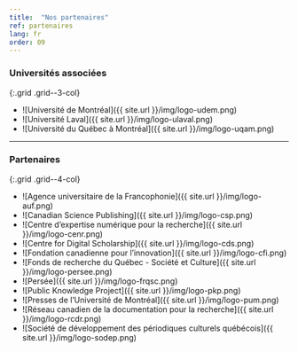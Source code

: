 ```yaml
---
title:  "Nos partenaires"
ref: partenaires
lang: fr
order: 09
---
```


### Universités associées

{:.grid .grid--3-col}
- ![Université de Montréal]({{ site.url }}/img/logo-udem.png)
- ![Université Laval]({{ site.url }}/img/logo-ulaval.png)
- ![Université du Québec à Montréal]({{ site.url }}/img/logo-uqam.png)

---

### Partenaires

{:.grid .grid--4-col}
- ![Agence universitaire de la Francophonie]({{ site.url }}/img/logo-auf.png)
- ![Canadian Science Publishing]({{ site.url }}/img/logo-csp.png)
- ![Centre d’expertise numérique pour la recherche]({{ site.url }}/img/logo-cenr.png)
- ![Centre for Digital Scholarship]({{ site.url }}/img/logo-cds.png)
- ![Fondation canadienne pour l’innovation]({{ site.url }}/img/logo-cfi.png)
- ![Fonds de recherche du Québec - Société et Culture]({{ site.url }}/img/logo-persee.png)
- ![Persée]({{ site.url }}/img/logo-frqsc.png)
- ![Public Knowledge Project]({{ site.url }}/img/logo-pkp.png)
- ![Presses de l’Université de Montréal]({{ site.url }}/img/logo-pum.png)
- ![Réseau canadien de la documentation pour la recherche]({{ site.url }}/img/logo-rcdr.png)
- ![Société de développement des périodiques culturels québécois]({{ site.url }}/img/logo-sodep.png)
